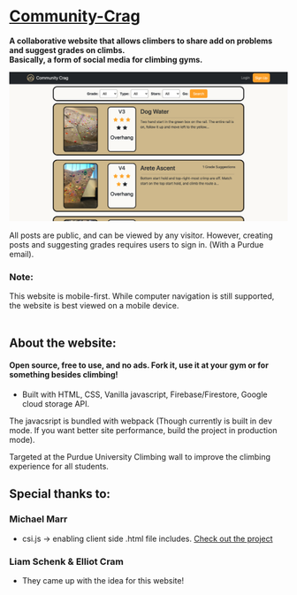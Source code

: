 # [Community-Crag](https://communitycrag.com)
**A collaborative website that allows climbers to share add on problems and suggest grades on climbs.  
Basically, a form of social media for climbing gyms.**

![Community Crag Home](https://github.com/Trevin-Small/Community-Crag/blob/main/dist/assets/ccrag.png)

All posts are public, and can be viewed by any visitor. However, creating posts and suggesting grades requires users to sign in. (With a Purdue email). 

### Note: 
This website is mobile-first. While computer navigation is still supported, the website is best viewed on a mobile device.
<br>
<br>
## About the website:
#### Open source, free to use, and no ads. Fork it, use it at your gym or for something besides climbing!
- Built with HTML, CSS, Vanilla javascript, Firebase/Firestore, Google cloud storage API.

The javacsript is bundled with webpack (Though currently is built in dev mode. If you want better site performance, build the project in production mode).

Targeted at the Purdue University Climbing wall to improve the climbing experience for all students. 

## Special thanks to:
### Michael Marr
- csi.js -> enabling client side .html file includes. [Check out the project](https://github.com/LexmarkWeb/csi.js)

### Liam Schenk & Elliot Cram
- They came up with the idea for this website!
